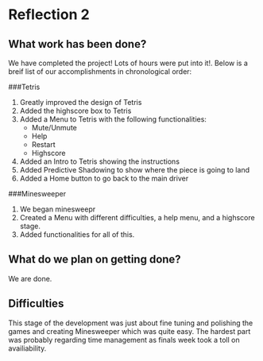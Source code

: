 # Reflection 2

## What work has been done?

We have completed the project! Lots of hours were put into it!. Below is a breif list of our accomplishments in chronological order:

###Tetris

1. Greatly improved the design of Tetris
2. Added the highscore box to Tetris
3. Added a Menu to Tetris with the following functionalities:
	- Mute/Unmute
	- Help
	- Restart
	- Highscore
4. Added an Intro to Tetris showing the instructions
5. Added Predictive Shadowing to show where the piece is going to land
6. Added a Home button to go back to the main driver

###Minesweeper

1. We began minesweepr
2. Created a Menu with different difficulties, a help menu, and a highscore stage.
3. Added functionalities for all of this.

## What do we plan on getting done?

We are done.

## Difficulties

This stage of the development was just about fine tuning and polishing the games and creating Minesweeper which was quite easy. The hardest part was probably regarding time management as finals week took a toll on availiability.